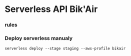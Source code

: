 # Serverless API Bik'Air

### rules

### Deploy serverless manualy

`serverless deploy --stage staging --aws-profile bikair`
